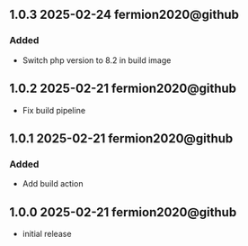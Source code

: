## 1.0.3 2025-02-24 fermion2020@github

### Added 
  - Switch php version to 8.2 in build image

## 1.0.2 2025-02-21 fermion2020@github

  - Fix build pipeline

## 1.0.1 2025-02-21 fermion2020@github

### Added 
  - Add build action

## 1.0.0 2025-02-21 fermion2020@github

  - initial release
